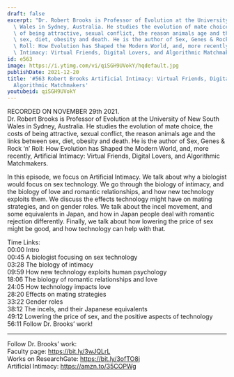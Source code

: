 ```yaml
---
draft: false
excerpt: "Dr. Robert Brooks is Professor of Evolution at the University of New South\
  \ Wales in Sydney, Australia. He studies the evolution of mate choice, the costs\
  \ of being attractive, sexual conflict, the reason animals age and the links between\
  \ sex, diet, obesity and death. He is the author of Sex, Genes & Rock \u2018n\u2019\
  \ Roll: How Evolution has Shaped the Modern World, and, more recently, Artificial\
  \ Intimacy: Virtual Friends, Digital Lovers, and Algorithmic Matchmakers."
id: e563
image: https://i.ytimg.com/vi/qiSGH9UVokY/hqdefault.jpg
publishDate: 2021-12-20
title: '#563 Robert Brooks Artificial Intimacy: Virtual Friends, Digital Lovers, and
  Algorithmic Matchmakers'
youtubeid: qiSGH9UVokY
---
```

RECORDED ON NOVEMBER 29th 2021.  
Dr. Robert Brooks is Professor of Evolution at the University of New South Wales in Sydney, Australia. He studies the evolution of mate choice, the costs of being attractive, sexual conflict, the reason animals age and the links between sex, diet, obesity and death. He is the author of Sex, Genes & Rock ‘n’ Roll: How Evolution has Shaped the Modern World, and, more recently, Artificial Intimacy: Virtual Friends, Digital Lovers, and Algorithmic Matchmakers.

In this episode, we focus on Artificial Intimacy. We talk about why a biologist would focus on sex technology. We go through the biology of intimacy, and the biology of love and romantic relationships, and how new technology exploits them. We discuss the effects technology might have on mating strategies, and on gender roles. We talk about the incel movement, and some equivalents in Japan, and how in Japan people deal with romantic rejection differently. Finally, we talk about how lowering the price of sex might be good, and how technology can help with that.

Time Links:  
00:00 Intro  
00:45  A biologist focusing on sex technology  
03:28  The biology of intimacy  
09:59  How new technology exploits human psychology  
18:06  The biology of romantic relationships and love  
24:05  How technology impacts love  
28:20  Effects on mating strategies  
33:22  Gender roles  
38:12  The incels, and their Japanese equivalents  
49:12  Lowering the price of sex, and the positive aspects of technology  
56:11  Follow Dr. Brooks’ work!

---

Follow Dr. Brooks’ work:  
Faculty page: https://bit.ly/3wJQLrL  
Works on ResearchGate: https://bit.ly/3ofTO8j  
Artificial Intimacy: https://amzn.to/35COPWg
